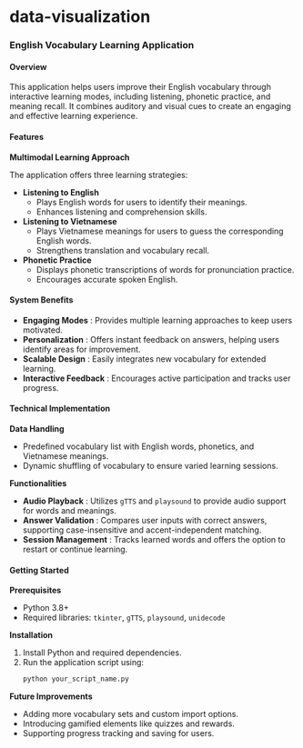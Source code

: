 # data-visualization


### English Vocabulary Learning Application

#### **Overview**

This application helps users improve their English vocabulary through interactive learning modes, including listening, phonetic practice, and meaning recall. It combines auditory and visual cues to create an engaging and effective learning experience.

#### **Features**

**Multimodal Learning Approach**

The application offers three learning strategies:

* **Listening to English**
  * Plays English words for users to identify their meanings.
  * Enhances listening and comprehension skills.
* **Listening to Vietnamese**
  * Plays Vietnamese meanings for users to guess the corresponding English words.
  * Strengthens translation and vocabulary recall.
* **Phonetic Practice**
  * Displays phonetic transcriptions of words for pronunciation practice.
  * Encourages accurate spoken English.

#### **System Benefits**

* **Engaging Modes** : Provides multiple learning approaches to keep users motivated.
* **Personalization** : Offers instant feedback on answers, helping users identify areas for improvement.
* **Scalable Design** : Easily integrates new vocabulary for extended learning.
* **Interactive Feedback** : Encourages active participation and tracks user progress.

#### **Technical Implementation**

**Data Handling**

* Predefined vocabulary list with English words, phonetics, and Vietnamese meanings.
* Dynamic shuffling of vocabulary to ensure varied learning sessions.

**Functionalities**

* **Audio Playback** : Utilizes `gTTS` and `playsound` to provide audio support for words and meanings.
* **Answer Validation** : Compares user inputs with correct answers, supporting case-insensitive and accent-independent matching.
* **Session Management** : Tracks learned words and offers the option to restart or continue learning.

#### **Getting Started**

**Prerequisites**

* Python 3.8+
* Required libraries: `tkinter`, `gTTS`, `playsound`, `unidecode`

**Installation**

1. Install Python and required dependencies.
2. Run the application script using:
   ```bash
   python your_script_name.py  
   ```

**Future Improvements**

* Adding more vocabulary sets and custom import options.
* Introducing gamified elements like quizzes and rewards.
* Supporting progress tracking and saving for users.
